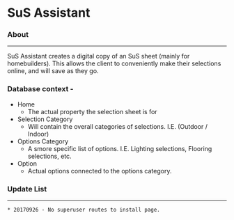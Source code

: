 ﻿# SuS Assistant

### About
---
SuS Assistant creates a digital copy of an SuS sheet (mainly for homebuilders).  This allows the client to conveniently make their selections 
online, and will save as they go.


### Database context - 

  * Home
    * The actual property the selection sheet is for
  * Selection Category
    * Will contain the overall categories of selections.  I.E. (Outdoor / Indoor)
  * Options Category
    * A smore specific list of options.  I.E. Lighting selections, Flooring selections, etc.
  * Option
    * Actual options connected to the options category.  


### Update List
---
	* 20170926 - No superuser routes to install page.